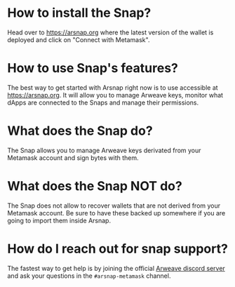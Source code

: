 # How to install the Snap?

Head over to <https://arsnap.org> where the latest version of the wallet is deployed and click on
"Connect with Metamask".

# How to use Snap's features?

The best way to get started with Arsnap right now is to use accessible at <https://arsnap.org>. It
will allow you to manage Arweave keys, monitor what dApps are connected to the Snaps and manage
their permissions.

# What does the Snap do?

The Snap allows you to manage Arweave keys derivated from your Metamask account and sign bytes with
them.

# What does the Snap NOT do?

The Snap does not allow to recover wallets that are not derived from your Metamask account. Be sure
to have these backed up somewhere if you are going to import them inside Arsnap.

# How do I reach out for snap support?

The fastest way to get help is by joining the official [Arweave discord
server](https://discord.gg/uDdgpzGT) and ask your questions in the `#arsnap-metamask` channel.
